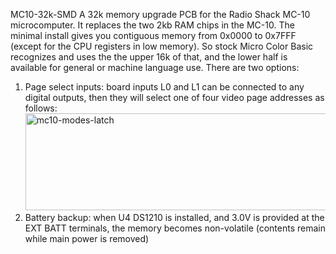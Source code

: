 MC10-32k-SMD
A 32k memory upgrade PCB for the Radio Shack MC-10 microcomputer. It replaces the two 2kb RAM chips in the MC-10. The minimal install gives you contiguous memory from 0x0000 to 0x7FFF (except for the CPU registers in low memory). So stock Micro Color Basic recognizes and uses the the upper 16k of that, and the lower half is available for general or machine language use. There are two options:
1. Page select inputs: board inputs L0 and L1 can be connected to any digital outputs, then they will select one of four video page addresses as follows:
   <img width="551" height="155" alt="mc10-modes-latch" src="https://github.com/user-attachments/assets/d582ab57-7651-4385-8e22-c5a0297ea55a" />
2. Battery backup: when U4 DS1210 is installed, and 3.0V is provided at the EXT BATT terminals, the memory becomes non-volatile (contents remain while main power is removed)
